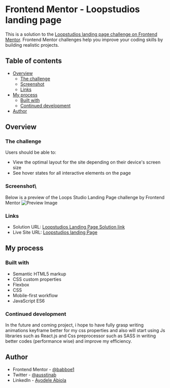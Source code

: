 # Frontend Mentor - Loopstudios landing page 

This is a solution to the [Loopstudios landing page challenge on Frontend Mentor](https://www.frontendmentor.io/challenges/loopstudios-landing-page-N88J5Onjw). Frontend Mentor challenges help you improve your coding skills by building realistic projects. 

## Table of contents

- [Overview](#overview)
  - [The challenge](#the-challenge)
  - [Screenshot](#screenshot)
  - [Links](#links)
- [My process](#my-process)
  - [Built with](#built-with)
  - [Continued development](#continued-development)
- [Author](#author)

## Overview

### The challenge

Users should be able to:

- View the optimal layout for the site depending on their device's screen size
- See hover states for all interactive elements on the page

### Screenshot\

Below is a preview of the Loops Studio Landing Page challenge by Frontend Mentor
![](./assets/images/Preview.jpg?raw=true "Preview Image")


### Links

- Solution URL: [Loopstudios Landing Page Solution link](https://your-solution-url.com)
- Live Site URL: [Loopstudios landing Page](https://loopstudio-landings-page.netlify.app/)

## My process

### Built with

- Semantic HTML5 markup
- CSS custom properties
- Flexbox
- CSS
- Mobile-first workflow
- JavaScript ES6

### Continued development

 In the future and coming project, i hope to have fully grasp writing animations keyframe better for my css properties and also will start using Js libraries such as React.js and Css preprocessor such as SASS in writing better codes (performance wise) and improve my efficiency.

## Author

- Frontend Mentor - [@babboe1](https://www.frontendmentor.io/profile/babboe1)
- Twitter - [@ausstinab](https://www.twitter.com/ausstinab)
- LinkedIn - [Ayodele Abiola](https://www.linkedin.com/in/abiola-ayodele-5a10651b7/)
